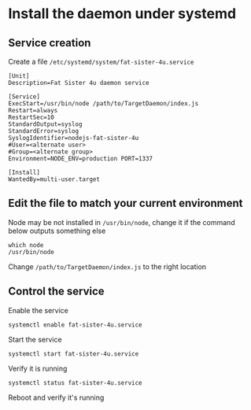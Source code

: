 # Install the daemon under systemd

## Service creation

Create a file `/etc/systemd/system/fat-sister-4u.service`
    
    [Unit]
    Description=Fat Sister 4u daemon service
    
    [Service]
    ExecStart=/usr/bin/node /path/to/TargetDaemon/index.js
    Restart=always
    RestartSec=10                      
    StandardOutput=syslog               
    StandardError=syslog               
    SyslogIdentifier=nodejs-fat-sister-4u
    #User=<alternate user>
    #Group=<alternate group>
    Environment=NODE_ENV=production PORT=1337
    
    [Install]
    WantedBy=multi-user.target
    
    
## Edit the file to match your current environment

Node may be not installed in `/usr/bin/node`, change it if the command below outputs something else

    which node
    /usr/bin/node
  
Change `/path/to/TargetDaemon/index.js` to the right location
    
## Control the service

Enable the service

    systemctl enable fat-sister-4u.service
    
Start the service

    systemctl start fat-sister-4u.service

Verify it is running

    systemctl status fat-sister-4u.service
    
Reboot and verify it's running
